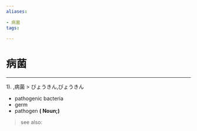 ```yaml
---
aliases:
    
- 病菌
tags:
    
---
```


# 病菌
---
1).
,病菌 > びょうきん,びょうきん

- pathogenic bacteria
- germ
- pathogen
**( Noun;)**
> see also: 
            